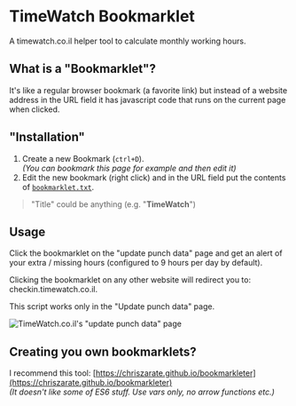 TimeWatch Bookmarklet
=====================
A timewatch.co.il helper tool to calculate monthly working hours.

What is a "Bookmarklet"?
------------------------
It's like a regular browser bookmark (a favorite link) but instead of a website address in the URL field it has javascript code that runs on the current page when clicked.


"Installation"
--------------
1. Create a new Bookmark (`ctrl+D`).  
    *(You can bookmark this page for example and then edit it)*
2. Edit the new bookmark (right click) and in the URL field put the contents of [`bookmarklet.txt`](https://raw.githubusercontent.com/taitulism/TimeWatch-Bookmarklet/develop/bookmarklet.txt).

>"Title" could be anything (e.g. "**TimeWatch**")


Usage
-----
Click the bookmarklet on the "update punch data" page and get an alert of your extra / missing hours (configured to 9 hours per day by default).

Clicking the bookmarklet on any other website will redirect you to: checkin.timewatch.co.il.

This script works only in the "Update punch data" page.

![TimeWatch.co.il's "update punch data" page](https://github.com/taitulism/TimeWatch-Bookmarklet/raw/develop/time-watch.png "TimeWatch.co.il's 'update punch data' page")



Creating you own bookmarklets?
------------------------------
I recommend this tool: [https://chriszarate.github.io/bookmarkleter](https://chriszarate.github.io/bookmarkleter)  
*(It doesn't like some of ES6 stuff. Use vars only, no arrow functions etc.)*